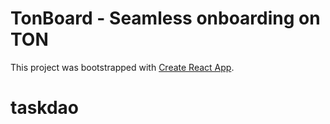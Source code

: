 # TonBoard - Seamless onboarding on TON

This project was bootstrapped with [Create React App](https://github.com/facebook/create-react-app).

# taskdao
